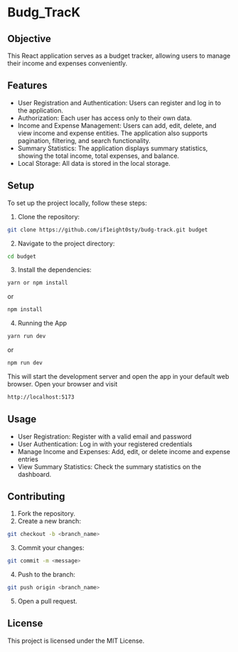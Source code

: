 # Budg_TracK

## Objective

This React application serves as a budget tracker, allowing users to manage their income and expenses conveniently.

## Features

- User Registration and Authentication: Users can register and log in to the application.
- Authorization: Each user has access only to their own data.
- Income and Expense Management: Users can add, edit, delete, and view income and expense entities. The application also supports pagination, filtering, and search functionality.
- Summary Statistics: The application displays summary statistics, showing the total income, total expenses, and balance.
- Local Storage: All data is stored in the local storage.

## Setup

To set up the project locally, follow these steps:

1. Clone the repository:

```sh
git clone https://github.com/if1eight0sty/budg-track.git budget
```

2. Navigate to the project directory:

```sh
cd budget
```

3. Install the dependencies:

```sh
yarn or npm install
```

or

```sh
npm install
```

4. Running the App

```sh
yarn run dev
```

or

```sh
npm run dev
```

This will start the development server and open the app in your default web browser.
Open your browser and visit

```sh
http://localhost:5173
```

## Usage

- User Registration: Register with a valid email and password
- User Authentication: Log in with your registered credentials
- Manage Income and Expenses: Add, edit, or delete income and expense entries
- View Summary Statistics: Check the summary statistics on the dashboard.

## Contributing

1. Fork the repository.
2. Create a new branch:

```sh
git checkout -b <branch_name>
```

3. Commit your changes:

```sh
git commit -m <message>
```

4. Push to the branch:

```sh
git push origin <branch_name>
```

5. Open a pull request.

## License

This project is licensed under the MIT License.
